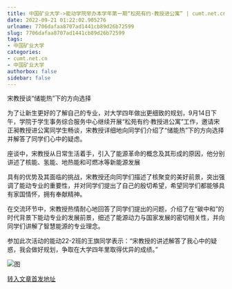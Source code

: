 ```yaml
---
title: 中国矿业大学->能动学院举办本学年第一期“松苑有约·教授进公寓” | cumt.net.cn
date: 2022-09-21 01:22:02.905276
urlname: 7706dafaa8707ad1441cb89d26b72599
slug: 7706dafaa8707ad1441cb89d26b72599
tags: 
- 中国矿业大学
categories:
- cumt.net.cn
- 中国矿业大学
authorbox: false
sidebar: false
---
```

宋教授谈“储能热”下的方向选择

为了让新生更好的了解自己的专业，对大学四年做出更细致的规划，9月14日下午，学院于学生事务综合服务中心继续开展“松苑有约·教授进公寓”工作，邀请宋正昶教授进公寓同学生畅谈，宋教授详细地向同学们介绍了“储能热”下的方向选择并解答了同学们心中的疑虑。

座谈中，宋教授从日常生活着手，引入了能源革命的概念及其形成的原因，他分别讲述了核能、氢能、地热能和可燃冰等新能源发展
<!--more-->
具有的优势及其面临的挑战，宋教授还向同学们描述了核聚变的美好前景，突出强调了能动专业的重要性，并对同学们提出了自己的殷切希望，希望同学们都能够具有家国情怀，拥有奉献精神。

在交流环节中，宋教授热情耐心地回答了同学们提出的问题，介绍了在“碳中和”的时代背景下能动专业的发展前景，细述了能源动力与国家发展的密切相关性，并向同学们讲解了智慧能源的专业理念。

参加此次活动的能动22-2班的王旗同学表示：“宋教授的讲述解答了我心中的疑惑，我会做好规划，争取在大学四年里取得优异的成绩。”

![图](http://xwzx.cumt.edu.cn/_upload/article/images/f1/dd/09e3aefe4b6fb2f3fc9303a0e065/77ecc4f6-1367-4005-952f-74220f367400.png)

[转入文章首发地址](http://xwzx.cumt.edu.cn/aa/d1/c523a633553/page.htm)